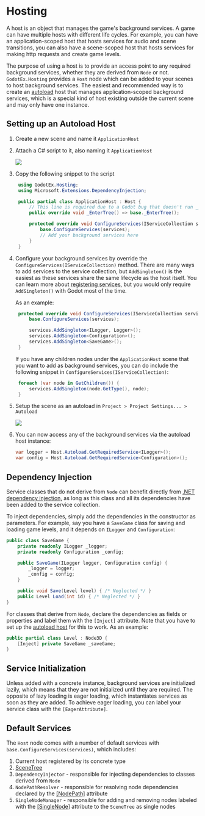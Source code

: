 # Hosting

A host is an object that manages the game's background services. A game can have multiple hosts with different life cycles. For example, you can have an application-scoped host that hosts services for audio and scene transitions, you can also have a scene-scoped host that hosts services for making http requests and create game levels.

The purpose of using a host is to provide an access point to any required background services, whether they are derived from `Node` or not. `GodotEx.Hosting` provides a `Host` node which can be added to your scenes to host background services. The easiest and recommended way is to create an [autoload](https://docs.godotengine.org/en/stable/tutorials/scripting/singletons_autoload.html#autoload) host that manages application-scoped background services, which is a special kind of host existing outside the current scene and may only have one instance.

## Setting up an Autoload Host

1. Create a new scene and name it `ApplicationHost`
2. Attach a C# script to it, also naming it `ApplicationHost`

   ![](~/images/ApplicationHostStructure.png)

3. Copy the following snippet to the script

   ```csharp
    using GodotEx.Hosting;
    using Microsoft.Extensions.DependencyInjection;

    public partial class ApplicationHost : Host {
        // This line is required due to a Godot bug that doesn't run _EnterTree() in an external library
        public override void _EnterTree() => base._EnterTree();

        protected override void ConfigureServices(IServiceCollection services) {
            base.ConfigureServices(services);
            // Add your background services here
        }
    }
   ```

4. Configure your background services by override the `ConfigureServices(IServiceCollection)` method. There are many ways to add services to the service collection, but `AddSingleton()` is the easiest as these services share the same lifecycle as the host itself. You can learn more about [registering services](https://learn.microsoft.com/en-us/dotnet/core/extensions/dependency-injection#service-registration-methods), but you would only require `AddSingleton()` with Godot most of the time.

   As an example:

   ```csharp
    protected override void ConfigureServices(IServiceCollection services) {
        base.ConfigureServices(services);

        services.AddSingleton<ILogger, Logger>();
        services.AddSingleton<Configuration>();
        services.AddSingleton<SaveGame>();
    }
   ```

   If you have any children nodes under the `ApplicationHost` scene that you want to add as background services, you can do include the following snippet in `ConfigureServices(IServiceCollection)`:

   ```csharp
    foreach (var node in GetChildren()) {
        services.AddSingleton(node.GetType(), node);
    }
   ```

5. Setup the scene as an autoload in `Project > Project Settings... > Autoload`

   ![](~/images/ApplicationHostAutoload.png)

6. You can now access any of the background services via the autoload host instance:

   ```csharp
   var logger = Host.Autoload.GetRequiredService<ILogger>();
   var config = Host.Autoload.GetRequiredService<Configuration>();
   ```

## Dependency Injection

Service classes that do not derive from `Node` can benefit directly from [.NET dependency injection](https://learn.microsoft.com/en-us/dotnet/core/extensions/dependency-injection#service-registration-methods), as long as this class and all its dependencies have been added to the service collection.

To inject dependencies, simply add the dependencies in the constructor as parameters. For example, say you have a `SaveGame` class for saving and loading game levels, and it depends on `ILogger` and `Configuration`:

```csharp
public class SaveGame {
    private readonly ILogger _logger;
    private readonly Configuration _config;

    public SaveGame(ILogger logger, Configuration config) {
        _logger = logger;
        _config = config;
    }

    public void Save(Level level) { /* Neglected */ }
    public Level Load(int id) { /* Neglected */ }
}
```

For classes that derive from `Node`, declare the dependencies as fields or properties and label them with the `[Inject]` attribute. Note that you have to set up the [autoload host](#setting-up-an-autoload-host) for this to work. As an example:

```csharp
public partial class Level : Node3D {
    [Inject] private SaveGame _saveGame;
}
```

## Service Initialization

Unless added with a concrete instance, background services are initialized lazily, which means that they are not initialized until they are required. The opposite of lazy loading is eager loading, which instantiates services as soon as they are added. To achieve eager loading, you can label your service class with the `[EagerAttribute]`.

## Default Services

The `Host` node comes with a number of default services with `base.ConfigureServices(services)`, which includes:

1. Current host registered by its concrete type
2. [SceneTree](https://docs.godotengine.org/en/stable/classes/class_scenetree.html)
3. `DependencyInjector` - responsible for injecting dependencies to classes derived from `Node`
4. `NodePathResolver` - responsible for resolving node dependencies declared by the [[NodePath]](~/docs/GodotEx/ResolvingNodeDependencies.md) attribute
5. `SingleNodeManager` - responsible for adding and removing nodes labeled with the [[SingleNode]](~/docs/GodotEx/SingleNodes.md) attribute to the `SceneTree` as single nodes
